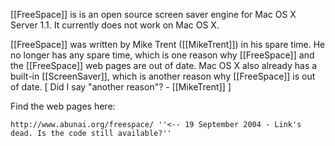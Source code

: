 [[FreeSpace]] is is an open source screen saver engine for Mac OS X Server 1.1. It currently does not work on Mac OS X. 

[[FreeSpace]] was written by Mike Trent ([[MikeTrent]]) in his spare time. He no longer has any spare time, which is one reason why [[FreeSpace]] and the [[FreeSpace]] web pages are out of date. Mac OS X also already has a built-in [[ScreenSaver]], which is another reason why [[FreeSpace]] is out of date. [ Did I say "another reason"? - [[MikeTrent]] ]

Find the web pages here:

    http://www.abunai.org/freespace/ ''<-- 19 September 2004 - Link's dead. Is the code still available?''